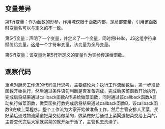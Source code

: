 ## 变量差异

第1行变量：作为函数的形参，作用域仅限于函数内部，是局部变量，引用该函数时变量名可以与定义的不一致。

第5行变量：声明了一个变量，并定义了一个变量，同时将Hello，JS这组字符串赋值给变量，这是一个字符串变量，该变量为全局变量。

第6行变量：该变量为第5行所定义的变量作为实参传递给函数。

## 观察代码
重点对厨房工作流的代码进行思考，主要结论为：执行工作流函数后，第一步准备函数开始执行，然后通过条件语句判断是否准备完成，完成后买菜函数开始执行，完成后将结果通过callback函数A传递给做菜函数，同时通过该callback函数A启动执行做菜函数，做菜函执行数完成后将结果通过callback函数B，该callback函数B完成上菜程序。整个工作流为大家开始做准备工作，然后主管安排人买菜，买好菜后通过物流渠道把菜交给做菜的，做菜做好后通过上菜渠道把菜交给上菜的。主管交代完后大家就买菜的就开始干活了，主管也去洗澡了。